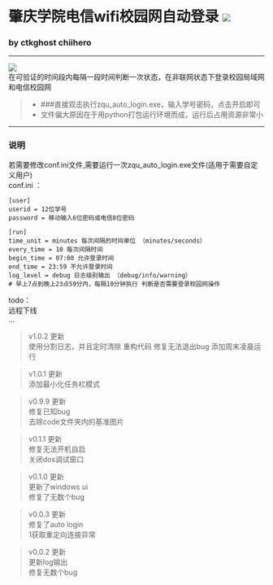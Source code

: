 # 肇庆学院电信wifi校园网自动登录 [![](https://img.shields.io/badge/release-1.0.2-brightgreen.svg)](https://github.com/CtkGHoSt/zqu_auto_login/releases)


### by ctkghost chiihero
---
![](https://s1.ax1x.com/2018/12/27/FRr06H.png)     
在可验证的时间段内每隔一段时间判断一次状态，在非联网状态下登录校园局域网和电信校园网
> * ###直接双击执行zqu_auto_login.exe，输入学号密码，点击开启即可
>* 文件偏大原因在于用python打包运行环境而成，运行后占用资源非常小

---
### 说明

若需要修改conf.ini文件,需要运行一次zqu_auto_login.exe文件(适用于需要自定义用户)\
conf.ini ：
```
[user]
userid = 12位学号
password = 移动输入6位密码或电信8位密码

[run]
time_unit = minutes 每次间隔的时间单位 （minutes/seconds）
every_time = 10 每次间隔时间
begin_time = 07:00 允许登录时间
end_time = 23:59 不允许登录时间
log_level = debug 日志级别输出 （debug/info/warning）
# 早上7点到晚上23点59分内，每隔10分钟执行 判断是否需要登录校园网操作

```

>
todo：   
远程下线    
…

> v1.0.2 更新    
使用分割日志，并且定时清除
重构代码
修复无法退出bug
添加周末凌晨运行

> v1.0.1 更新    
添加最小化任务栏模式

> v0.9.9 更新  
修复已知bug\
去除code文件夹内的基准图片

> v0.1.1 更新    
修复无法开机自启\
关闭dos调试窗口

> v0.1.0 更新    
更新了windows ui\
修复了无数个bug

> v0.0.3 更新    
修复了auto login \
1获取重定向连接异常

> v0.0.2 更新    
更新log输出\
修复无数个bug


